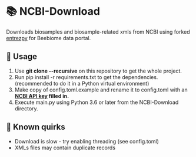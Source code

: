 # 📚 NCBI-Download

Downloads biosamples and biosample-related xmls from NCBI using forked [entrezpy](https://entrezpy.readthedocs.io "Entrezpy offical docs") for Beebiome data portal.

## 🧰 Usage

1.  Use **git clone --recursive** on this repository to get the whole project.
2.  Run pip install -r requirements.txt to get the dependencies. (recommended to do it in a Python virtual environment)
3.  Make copy of config.toml.example and rename it to config.toml with an **[NCBI API key](https://www.ncbi.nlm.nih.gov/account/settings/ "Generate a key here") filled in.**
4.  Execute main.py using Python 3.6 or later from the NCBI-Download directory.

## 🐛 Known quirks
* Download is slow - try enabling threading (see config.toml)
* XMLs files may contain duplicate records

